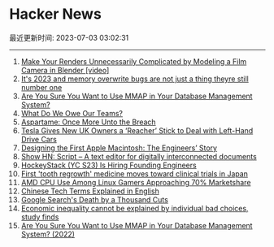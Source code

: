 # Hacker News

最近更新时间: 2023-07-03 03:02:31

--- 
1. [Make Your Renders Unnecessarily Complicated by Modeling a Film Camera in Blender [video]](https://www.youtube.com/watch?v=YE9rEQAGpLw) 
2. [It's 2023 and memory overwrite bugs are not just a thing theyre still number one](https://www.theregister.com/2023/06/29/cwe_top_25_2023/) 
3. [Are You Sure You Want to Use MMAP in Your Database Management System?](https://db.cs.cmu.edu/mmap-cidr2022/) 
4. [What Do We Owe Our Teams?](https://www.mironov.com/owe/) 
5. [Aspartame: Once More Unto the Breach](https://dynomight.net/aspartame/) 
6. [Tesla Gives New UK Owners a ‘Reacher’ Stick to Deal with Left-Hand Drive Cars](https://www.carscoops.com/2023/06/tesla-seriously-gives-uk-owners-reacher-stick-after-cancelling-right-hand-drive-cars/) 
7. [Designing the First Apple Macintosh: The Engineers’ Story](https://spectrum.ieee.org/apple-macintosh) 
8. [Show HN: Script – A text editor for digitally interconnected documents](https://www.use-script.com) 
9. [HockeyStack (YC S23) Is Hiring Founding Engineers](https://www.ycombinator.com/companies/hockeystack/jobs/JehKPk7-founding-backend-engineer) 
10. [First 'tooth regrowth' medicine moves toward clinical trials in Japan](https://mainichi.jp/english/articles/20230609/p2a/00m/0sc/026000c) 
11. [AMD CPU Use Among Linux Gamers Approaching 70% Marketshare](https://www.phoronix.com/news/AMD-CPU-Linux-Gaming-67p) 
12. [Chinese Tech Terms Explained in English](https://16x.engineer/2022/10/18/chinese-tech-terms.html) 
13. [Google Search's Death by a Thousand Cuts](https://matt-rickard.com/google-searchs-death-by-a-thousand-cuts) 
14. [Economic inequality cannot be explained by individual bad choices, study finds](https://phys.org/news/2023-06-economic-inequality-individual-bad-choices.html) 
15. [Are You Sure You Want to Use MMAP in Your Database Management System? (2022)](https://db.cs.cmu.edu/mmap-cidr2022/) 
